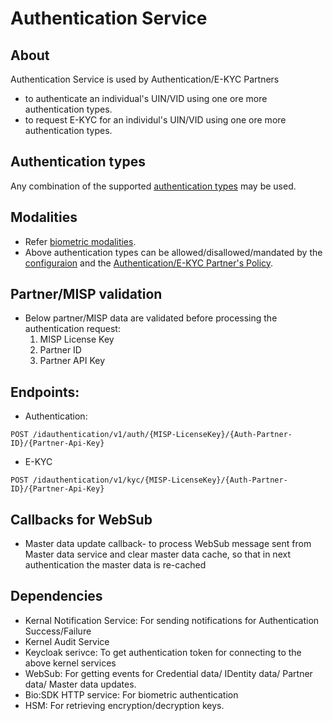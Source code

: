 # Authentication Service

## About
Authentication Service is used by Authentication/E-KYC Partners 
* to authenticate an individual's UIN/VID using one ore more authentication types.
* to request E-KYC for an individul's UIN/VID using one ore more authentication types.

## Authentication types
Any combination of the supported [authentication types](https://docs.mosip.io/1.2.0/id-authentication#authentication-types) may be used.
  
## Modalities
* Refer [biometric modalities](https://docs.mosip.io/1.2.0/biometrics#modalities).
* Above authentication types can be allowed/disallowed/mandated by the [configuraion](../../docs/configuration.md#allowed-authentication-types) and the [Authentication/E-KYC Partner's Policy](../../docs/configuration.md).

## Partner/MISP validation
* Below partner/MISP data are validated before processing the authentication request:
  1. MISP License Key
  2. Partner ID
  3. Partner API Key

## Endpoints:
* Authentication:

```
POST /idauthentication/v1/auth/{MISP-LicenseKey}/{Auth-Partner-ID}/{Partner-Api-Key}
```

* E-KYC

```
POST /idauthentication/v1/kyc/{MISP-LicenseKey}/{Auth-Partner-ID}/{Partner-Api-Key}
```

## Callbacks for WebSub
* Master data update callback- to process WebSub message sent from Master data service and clear master data cache, so that in next authentication the master data is re-cached

## Dependencies
* Kernal Notification Service: For sending notifications for Authentication Success/Failure
* Kernel Audit Service
* Keycloak serivce: To get authentication token for connecting to the above kernel services
* WebSub: For getting events for Credential data/ IDentity data/ Partner data/ Master data updates.
* Bio:SDK HTTP service: For biometric authentication
* HSM: For retrieving encryption/decryption keys.

